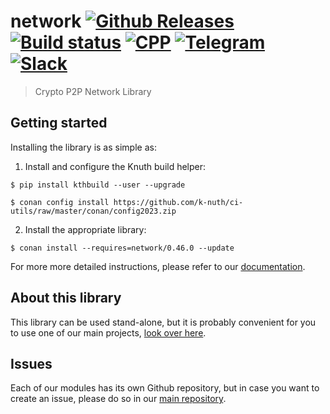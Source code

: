 <!-- <a target="_blank" href="http://semver.org">![Version][badge.version]</a> -->
<!-- <a target="_blank" href="https://cirrus-ci.com/github/k-nuth/network">![Build Status][badge.Cirrus]</a> -->

# network <a target="_blank" href="https://github.com/k-nuth/network/releases">![Github Releases][badge.release]</a> <a target="_blank" href="https://github.com/k-nuth/network/actions">![Build status][badge.GhA]</a> <a href="#">![CPP][badge.cpp]</a> <a target="_blank" href="https://t.me/knuth_cash">![Telegram][badge.telegram]</a> <a target="_blank" href="https://k-nuth.slack.com/">![Slack][badge.slack]</a>

> Crypto P2P Network Library

## Getting started

Installing the library is as simple as:

1. Install and configure the Knuth build helper:
```
$ pip install kthbuild --user --upgrade

$ conan config install https://github.com/k-nuth/ci-utils/raw/master/conan/config2023.zip
```

2. Install the appropriate library:

```
$ conan install --requires=network/0.46.0 --update
```

For more more detailed instructions, please refer to our [documentation](https://kth.cash/docs/).

## About this library

This library can be used stand-alone, but it is probably convenient for you to use one of our main projects, [look over here](https://github.com/k-nuth/kth/).

## Issues

Each of our modules has its own Github repository, but in case you want to create an issue, please do so in our [main repository](https://github.com/k-nuth/kth/issues).

<!-- Links -->
[badge.Travis]: https://travis-ci.org/k-nuth/network.svg?branch=master
[badge.Appveyor]: https://ci.appveyor.com/api/projects/status/github/k-nuth/network?svg=true&branch=master
[badge.Cirrus]: https://api.cirrus-ci.com/github/k-nuth/network.svg?branch=master
[badge.GhA]: https://img.shields.io/endpoint.svg?url=https%3A%2F%2Factions-badge.atrox.dev%2Fk-nuth%2Fnetwork%2Fbadge&style=for-the-badge
<!-- [badge.GhA]: https://github.com/k-nuth/network/workflows/Build%20and%20Test/badge.svg?branch=master&style=for-the-badge -->
[badge.version]: https://badge.fury.io/gh/k-nuth%2Fnetwork.svg
[badge.release]: https://img.shields.io/github/v/release/k-nuth/network?display_name=tag&style=for-the-badge&color=00599C&logo=cplusplus
[badge.cpp]: https://img.shields.io/badge/C++-23-blue.svg?logo=c%2B%2B&style=for-the-badge
[badge.telegram]: https://img.shields.io/badge/telegram-badge-blue.svg?logo=telegram&style=for-the-badge
[badge.slack]: https://img.shields.io/badge/slack-badge-orange.svg?logo=slack&style=for-the-badge
<!-- [badge.Gitter]: https://img.shields.io/badge/gitter-join%20chat-blue.svg -->


